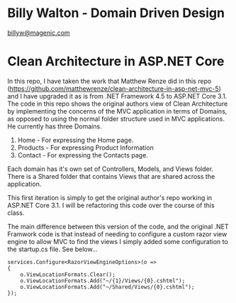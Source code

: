 # Billy Walton - Domain Driven Design

billyw@magenic.com

# Clean Architecture in ASP.NET Core
In this repo, I have taken the work that Matthew Renze did in this repo (https://github.com/matthewrenze/clean-architecture-in-asp-net-mvc-5) and I have upgraded it as is from .NET Framework 4.5 to ASP.NET Core 3.1. The code in this repo shows the original authors view of Clean Architecture by implementing the concerns of the MVC application in terms of Domains, as opposed to using the normal folder structure used in MVC applications. He currently has three Domains.

1. Home - For expressing the Home page.
2. Products - For expressing Product Information
3. Contact - For expressing the Contacts page.

Each domain has it's own set of Controllers, Models, and Views folder. There is a Shared folder that contains Views that are shared across the application.

This first iteration is simply to get the original author's repo working in ASP.NET Core 3.1.  I will be refactoring this code over the course of this class.

The main difference between this version of the code, and the original .NET Framwork code is that instead of needing to configure a custom razor view engine to allow MVC to find the views I simply added some configuration to the startup.cs file.  See below...

```
services.Configure<RazorViewEngineOptions>(o =>
{
    o.ViewLocationFormats.Clear();
    o.ViewLocationFormats.Add("~/{1}/Views/{0}.cshtml");
    o.ViewLocationFormats.Add("~/Shared/Views/{0}.cshtml");
});
```
